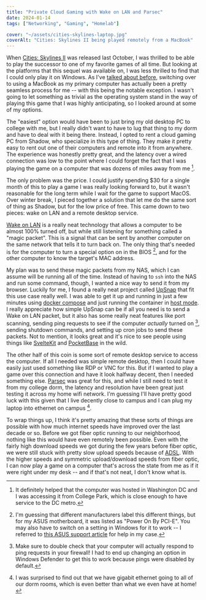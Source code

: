 ```yaml
---
title: "Private Cloud Gaming with Wake on LAN and Parsec"
date: 2024-01-14
tags: ["Networking", "Gaming", "Homelab"]

cover: "~/assets/cities-skylines-laptop.jpg"
coverAlt: "Cities: Skylines II being played remotely from a MacBook"
---
```


When [Cities: Skylines II](https://store.steampowered.com/app/949230/Cities_Skylines_II/) was released last October, I was thrilled to be able to play the successor to one of my favorite games of all time. But looking at the platforms that this sequel was available on, I was less thrilled to find that I could only play it on Windows. As I've [talked about before](/posts/spotlight-search-got-better), switching over to using a MacBook as my primary computer has actually been a pretty seamless process for me -- with this being the notable exception. I wasn't going to let something as trivial as the operating system stand in the way of playing this game that I was highly anticipating, so I looked around at some of my options.

The "easiest" option would have been to just bring my old desktop PC to college with me, but I really didn't want to have to lug that thing to my dorm and have to deal with it being there. Instead, I opted to rent a cloud gaming PC from Shadow, who specialize in this type of thing. They make it pretty easy to rent out one of their computers and remote into it from anywhere. The experience was honestly pretty great, and the latency over a wired connection was low to the point where I could forget the fact that I was playing the game on a computer that was dozens of miles away from me [^1].

The only problem was the price. I could justify spending $30 for a single month of this to play a game I was really looking forward to, but it wasn't reasonable for the long term while I wait for the game to support MacOS. Over winter break, I pieced together a solution that let me do the same sort of thing as Shadow, but for the low price of free. This came down to two pieces: wake on LAN and a remote desktop service.

[Wake on LAN](https://en.wikipedia.org/wiki/Wake-on-LAN) is a really neat technology that allows a computer to be almost 100% turned off, but while still listening for something called a "magic packet". This is a signal that can be sent by another computer on the same network that tells it to turn back on. The only thing that's needed is for the computer to turn a special option on in the BIOS [^2], and for the other computer to know the target's MAC address.

My plan was to send these magic packets from my NAS, which I can assume will be running all of the time. Instead of having to `ssh` into the NAS and run some command, though, I wanted a nice way to send it from my browser. Luckily for me, I found a really neat project called [UpSnap](https://github.com/seriousm4x/UpSnap) that fit this use case really well. I was able to get it up and running in just a few minutes using [docker compose](https://github.com/seriousm4x/UpSnap/blob/master/docker-compose.yml) and just running the container in [host mode](https://docs.docker.com/network/drivers/host/). I really appreciate how simple UpSnap can be if all you need is to send a Wake on LAN packet, but it also has some really neat features like port scanning, sending ping requests to see if the computer _actually_ turned on [^3], sending shutdown commands, and setting up cron jobs to send these packets. Not to mention, it looks great and it's nice to see people using things like [SvelteKit](https://kit.svelte.dev/) and [PocketBase](https://pocketbase.io/) in the wild.

The other half of this coin is some sort of remote desktop service to access the computer. If all I needed was simple remote desktop, then I could have easily just used something like RDP or VNC for this. But if I wanted to play a game over this connection and have it look halfway decent, then I needed something else. [Parsec](https://parsec.app/) was great for this, and while I still need to test it from my college dorm, the latency and resolution have been great just testing it across my home wifi network. I'm guessing I'll have pretty good luck with this given that I live decently close to campus and I can plug my laptop into ethernet on campus [^4].

To wrap things up, I think it's pretty amazing that these sorts of things are possible with how much internet speeds have improved over the last decade or so. Before we got fiber optic running to our neighborhood, nothing like this would have even remotely been possible. Even with the fairly high download speeds we got during the few years before fiber optic, we were still stuck with pretty slow upload speeds because of [ADSL](https://en.wikipedia.org/wiki/ADSL). With the higher speeds and symmetric upload/download speeds from fiber optic, I can now play a game on a computer that's across the state from me as if it were right under my desk -- and if that's not neat, I don't know what is.

[^1]: It definitely helped that the computer was hosted in Washington DC and I was accessing it from College Park, which is close enough to have service to the DC metro.
[^2]: I'm guessing that different manufacturers label this different things, but for my ASUS motherboard, it was listed as "Power On By PCI-E". You may also have to switch on a setting in Windows for it to work -- I referred to [this ASUS support article](https://www.asus.com/support/FAQ/1045950/) for help in my case.
[^3]: Make sure to double check that your computer will actually respond to ping requests in your firewall! I had to end up changing an option in Windows Defender to get this to work because pings were disabled by default.
[^4]: I was surprised to find out that we have gigabit ethernet going to all of our dorm rooms, which is even better than what we even have at home!
